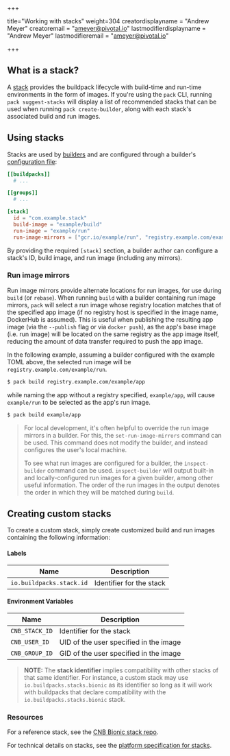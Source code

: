 +++

title="Working with stacks"
weight=304
creatordisplayname = "Andrew Meyer"
creatoremail = "ameyer@pivotal.io"
lastmodifierdisplayname = "Andrew Meyer"
lastmodifieremail = "ameyer@pivotal.io"

+++

## What is a stack?

A [stack](/docs/using-pack/building-app/#building-explained) provides the buildpack lifecycle with build-time and run-time
environments in the form of images. If you're using the `pack` CLI, running `pack suggest-stacks` will display a list of recommended
stacks that can be used when running `pack create-builder`, along with each stack's associated build and run images.

## Using stacks

Stacks are used by [builders](/docs/using-pack/working-with-builders/#builders-explained) and are configured through a builder's
[configuration file](/docs/using-pack/working-with-builders#builder-configuration):

```toml
[[buildpacks]]
  # ...

[[groups]]
  # ...

[stack]
  id = "com.example.stack"
  build-image = "example/build"
  run-image = "example/run"
  run-image-mirrors = ["gcr.io/example/run", "registry.example.com/example/run"]
```

By providing the required `[stack]` section, a builder author can configure a stack's ID, build image, and run image
(including any mirrors).

### Run image mirrors

Run image mirrors provide alternate locations for run images, for use during `build` (or `rebase`).
When running `build` with a builder containing run image mirrors, `pack` will select a run image
whose registry location matches that of the specified app image (if no registry host is specified in the image name,
DockerHub is assumed). This is useful when publishing the resulting app image (via the `--publish` flag or via
`docker push`), as the app's base image (i.e. run image) will be located on the same registry as the app image itself,
reducing the amount of data transfer required to push the app image.

In the following example, assuming a builder configured with the example TOML above, the selected run image will be
`registry.example.com/example/run`.

```bash
$ pack build registry.example.com/example/app
```

while naming the app without a registry specified, `example/app`, will cause `example/run` to be selected as the app's
run image.

```bash
$ pack build example/app
```

> For local development, it's often helpful to override the run image mirrors in a builder. For this, the
> `set-run-image-mirrors` command can be used. This command does not modify the builder, and instead configures the
> user's local machine.
>
> To see what run images are configured for a builder, the
> `inspect-builder` command can be used. `inspect-builder` will output built-in and locally-configured run images for
> a given builder, among other useful information. The order of the run images in the output denotes the order in
> which they will be matched during `build`.

## Creating custom stacks

To create a custom stack, simply create customized build and run images containing the following information:

#### Labels

| Name | Description |
|------|-------------|
| `io.buildpacks.stack.id` | Identifier for the stack |

#### Environment Variables

| Name | Description |
|------|-------------|
| `CNB_STACK_ID` | Identifier for the stack |
| `CNB_USER_ID`  | UID of the user specified in the image |
| `CNB_GROUP_ID` | GID of the user specified in the image |
<p class="spacer"></p>

> **NOTE:** The **stack identifier** implies compatibility with other stacks of that same identifier. For instance, a custom stack may use 
> `io.buildpacks.stacks.bionic` as its identifier so long as it will work with buildpacks that declare compatibility with the 
> `io.buildpacks.stacks.bionic` stack.

### Resources

For a reference stack, see the [CNB Bionic stack repo](https://github.com/buildpack/stacks).

For technical details on stacks, see the [platform specification for stacks](https://github.com/buildpack/spec/blob/master/platform.md#stacks).